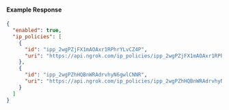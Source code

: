 <!-- Code generated for API Clients. DO NOT EDIT. -->

#### Example Response

```json
{
  "enabled": true,
  "ip_policies": [
    {
      "id": "ipp_2wgPZjFX1mAOAxr1RPhrYLvCZ4P",
      "uri": "https://api.ngrok.com/ip_policies/ipp_2wgPZjFX1mAOAxr1RPhrYLvCZ4P"
    },
    {
      "id": "ipp_2wgPZhHQBnWRAdrvhyN6gwlCNNR",
      "uri": "https://api.ngrok.com/ip_policies/ipp_2wgPZhHQBnWRAdrvhyN6gwlCNNR"
    }
  ]
}
```
